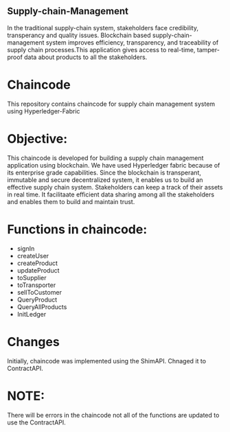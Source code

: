 ## **Supply-chain-Management**
In the traditional supply-chain system, stakeholders face credibility, transperancy and quality issues. Blockchain based supply-chain-management system improves efficiency, transparency, and traceability of supply chain processes.This application gives access to real-time, tamper-proof data about products to all the stakeholders. 



# **Chaincode**
This repository contains chaincode for supply chain management system using Hyperledger-Fabric 

# **Objective**:
This chaincode is developed for building a supply chain management application using blockchain. We have used Hyperledger fabric because of its enterprise grade capabilities. Since the blockchain is  transperant, immutable and secure decentralized system, it enables us to build an effective supply chain system. Stakeholders can keep a track of their assets in real time. It facilitaate efficient data sharing among all the stakeholders and enables them to build and maintain trust.

# **Functions in chaincode:**
- signIn
- createUser
- createProduct
- updateProduct
- toSupplier
- toTransporter
- sellToCustomer
- QueryProduct
- QueryAllProducts
- InitLedger

# **Changes**
Initially, chaincode was implemented using the ShimAPI. Chnaged it to ContractAPI. 
  

# **NOTE**:
There will be errors in the chaincode not all of the functions are updated to use the ContractAPI.
